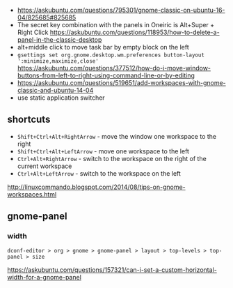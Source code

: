 - https://askubuntu.com/questions/795301/gnome-classic-on-ubuntu-16-04/825685#825685
- The secret key combination with the panels in Oneiric is Alt+Super + Right Click https://askubuntu.com/questions/118953/how-to-delete-a-panel-in-the-classic-desktop
- alt+middle click to move task bar by empty block on the left
- `gsettings set org.gnome.desktop.wm.preferences button-layout ':minimize,maximize,close'` https://askubuntu.com/questions/377512/how-do-i-move-window-buttons-from-left-to-right-using-command-line-or-by-editing
- https://askubuntu.com/questions/519651/add-workspaces-with-gnome-classic-and-ubuntu-14-04
- use static application switcher

## shortcuts

- `Shift+Ctrl+Alt+RightArrow` - move the window one workspace to the right
- `Shift+Ctrl+Alt+LeftArrow` - move one workspace to the left
- `Ctrl+Alt+RightArrow` - switch to the workspace on the right of the current workspace
- `Ctrl+Alt+LeftArrow` - switch to the workspace on the left

http://linuxcommando.blogspot.com/2014/08/tips-on-gnome-workspaces.html

## gnome-panel

### width

`dconf-editor > org > gnome > gnome-panel > layout > top-levels > top-panel > size`

https://askubuntu.com/questions/157321/can-i-set-a-custom-horizontal-width-for-a-gnome-panel
